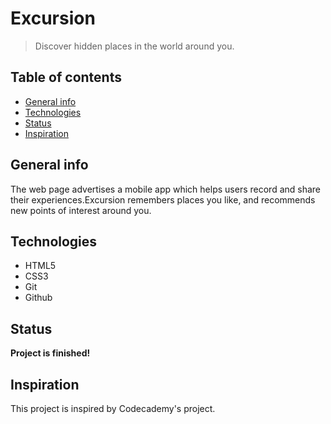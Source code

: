 # Excursion
> Discover hidden places in the world around you.

## Table of contents
* [General info](#general-info)
* [Technologies](#technologies)
* [Status](#status)
* [Inspiration](#inspiration)

## General info
The web page advertises a mobile app which helps users record and share their experiences.Excursion remembers places you like, and recommends new points of interest around you. 

## Technologies
* HTML5
* CSS3
* Git
* Github

## Status
**Project is finished!**

## Inspiration
This project is inspired by Codecademy's project.

